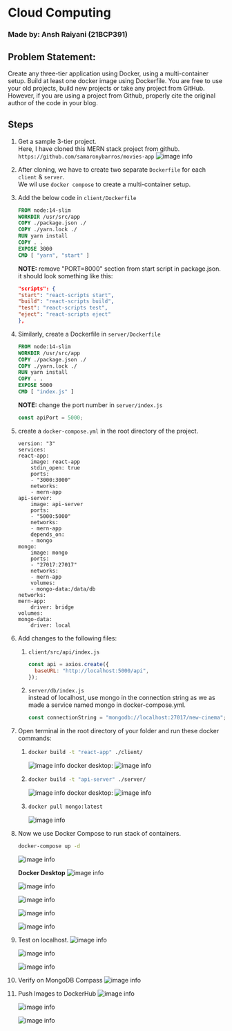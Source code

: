# Cloud Computing

### Made by: Ansh Raiyani (21BCP391)

## Problem Statement:

Create any three-tier application using Docker, using a multi-container setup. Build at least one docker image using Dockerfile. You are free to use your old projects, build new projects or take any project from GitHub. However, if you are using a project from Github, properly cite the original author of the code in your blog.

## Steps

1. Get a sample 3-tier project. <br>
   Here, I have cloned this MERN stack project from github.
   `https://github.com/samaronybarros/movies-app`
   ![image info](./ss/1.png)

2. After cloning, we have to create two separate `Dockerfile` for each `client` & `server`. <br>
   We wil use `docker compose` to create a multi-container setup.

3. Add the below code in `client/Dockerfile`

   ```Dockerfile
   FROM node:14-slim
   WORKDIR /usr/src/app
   COPY ./package.json ./
   COPY ./yarn.lock ./
   RUN yarn install
   COPY . .
   EXPOSE 3000
   CMD [ "yarn", "start" ]
   ```

   <b>NOTE:</b> remove "PORT=8000" section from start script in package.json. <br>
   it should look something like this:

   ```json
   "scripts": {
   "start": "react-scripts start",
   "build": "react-scripts build",
   "test": "react-scripts test",
   "eject": "react-scripts eject"
   },
   ```

4. Similarly, create a Dockerfile in `server/Dockerfile`

   ```Dockerfile
   FROM node:14-slim
   WORKDIR /usr/src/app
   COPY ./package.json ./
   COPY ./yarn.lock ./
   RUN yarn install
   COPY . .
   EXPOSE 5000
   CMD [ "index.js" ]
   ```

   <b>NOTE:</b> change the port number in `server/index.js`

   ```js
   const apiPort = 5000;
   ```

5. create a `docker-compose.yml` in the root directory of the project.

   ```docker
   version: "3"
   services:
   react-app:
       image: react-app
       stdin_open: true
       ports:
       - "3000:3000"
       networks:
       - mern-app
   api-server:
       image: api-server
       ports:
       - "5000:5000"
       networks:
       - mern-app
       depends_on:
       - mongo
   mongo:
       image: mongo
       ports:
       - "27017:27017"
       networks:
       - mern-app
       volumes:
       - mongo-data:/data/db
   networks:
   mern-app:
       driver: bridge
   volumes:
   mongo-data:
       driver: local
   ```

6. Add changes to the following files:

   1. `client/src/api/index.js`
      ```js
      const api = axios.create({
        baseURL: "http://localhost:5000/api",
      });
      ```
   2. `server/db/index.js` <br>
      instead of localhost, use mongo in the connection string as we as made a service named mongo in docker-compose.yml.
      ```js
      const connectionString = "mongodb://localhost:27017/new-cinema";
      ```

7. Open terminal in the root directory of your folder and run these docker commands: <br>

   1. ```bash
      docker build -t "react-app" ./client/
      ```

      ![image info](./ss/2.png)
      docker desktop:
      ![image info](./ss/3.png)

   2. ```bash
      docker build -t "api-server" ./server/
      ```

      ![image info](./ss/4.png)
      docker desktop:
      ![image info](./ss/5.png)

   3. ```bash
      docker pull mongo:latest
      ```
      ![image info](./ss/6.png)

8. Now we use Docker Compose to run stack of containers.

   ```bash
   docker-compose up -d
   ```

   ![image info](./ss/7.png)<br>

   <b>Docker Desktop</b>
   ![image info](./ss/8.png)

   ![image info](./ss/9.png)

   ![image info](./ss/10.png)

   ![image info](./ss/11.png)

   ![image info](./ss/12.png)

9. Test on localhost.
   ![image info](./ss/13.png)

   ![image info](./ss/14.png)

   ![image info](./ss/15.png)

10. Verify on MongoDB Compass
    ![image info](./ss/16.png)

11. Push Images to DockerHub
    ![image info](./ss/17.png)

    ![image info](./ss/18.png)

    ![image info](./ss/19.png)
